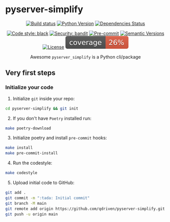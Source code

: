 # pyserver-simplify

<div align="center">

[![Build status](https://github.com/qdriven/pyserver-simplify/workflows/build/badge.svg?branch=master&event=push)](https://github.com/qdriven/pyserver-simplify/actions?query=workflow%3Abuild)
[![Python Version](https://img.shields.io/pypi/pyversions/pyserver-simplify.svg)](https://pypi.org/project/pyserver-simplify/)
[![Dependencies Status](https://img.shields.io/badge/dependencies-up%20to%20date-brightgreen.svg)](https://github.com/qdriven/pyserver-simplify/pulls?utf8=%E2%9C%93&q=is%3Apr%20author%3Aapp%2Fdependabot)

[![Code style: black](https://img.shields.io/badge/code%20style-black-000000.svg)](https://github.com/psf/black)
[![Security: bandit](https://img.shields.io/badge/security-bandit-green.svg)](https://github.com/PyCQA/bandit)
[![Pre-commit](https://img.shields.io/badge/pre--commit-enabled-brightgreen?logo=pre-commit&logoColor=white)](https://github.com/qdriven/pyserver-simplify/blob/master/.pre-commit-config.yaml)
[![Semantic Versions](https://img.shields.io/badge/%20%20%F0%9F%93%A6%F0%9F%9A%80-semantic--versions-e10079.svg)](https://github.com/qdriven/pyserver-simplify/releases)
[![License](https://img.shields.io/github/license/qdriven/pyserver-simplify)](https://github.com/qdriven/pyserver-simplify/blob/master/LICENSE)
![Coverage Report](assets/images/coverage.svg)

Awesome `pyserver_simplify` is a Python cli/package 

</div>

## Very first steps

### Initialize your code

1. Initialize `git` inside your repo:

```bash
cd pyserver-simplify && git init
```

2. If you don't have `Poetry` installed run:

```bash
make poetry-download
```

3. Initialize poetry and install `pre-commit` hooks:

```bash
make install
make pre-commit-install
```

4. Run the codestyle:

```bash
make codestyle
```

5. Upload initial code to GitHub:

```bash
git add .
git commit -m ":tada: Initial commit"
git branch -M main
git remote add origin https://github.com/qdriven/pyserver-simplify.git
git push -u origin main
```

